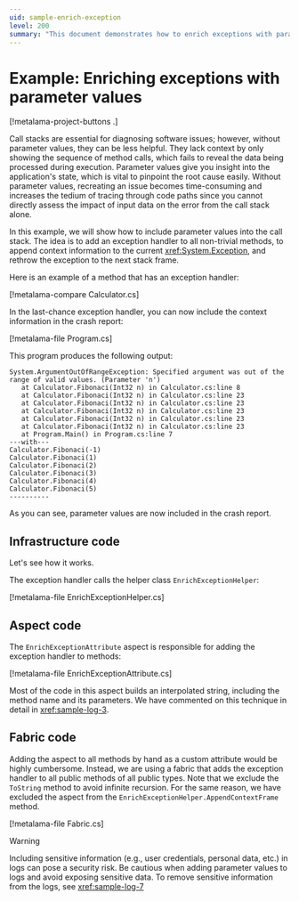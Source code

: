 ```yaml
---
uid: sample-enrich-exception
level: 200
summary: "This document demonstrates how to enrich exceptions with parameter values, enhancing call stacks for better debugging and context."
---
```


# Example: Enriching exceptions with parameter values

[!metalama-project-buttons .]

Call stacks are essential for diagnosing software issues; however, without parameter values, they can be less helpful.
They lack context by only showing the sequence of method calls, which fails to reveal the data being processed during
execution. Parameter values give you insight into the application's state, which is vital to pinpoint the root cause
easily. Without parameter values, recreating an issue becomes time-consuming and increases the tedium of tracing through
code paths since you cannot directly assess the impact of input data on the error from the call stack alone.

In this example, we will show how to include parameter values into the call stack. The idea is to add an exception
handler to all non-trivial methods, to append context information to the current <xref:System.Exception>, and rethrow
the exception to the next stack frame.

Here is an example of a method that has an exception handler:

[!metalama-compare Calculator.cs]

In the last-chance exception handler, you can now include the context information in the crash report:

[!metalama-file Program.cs]

This program produces the following output:

```text
System.ArgumentOutOfRangeException: Specified argument was out of the range of valid values. (Parameter 'n')
   at Calculator.Fibonaci(Int32 n) in Calculator.cs:line 8
   at Calculator.Fibonaci(Int32 n) in Calculator.cs:line 23
   at Calculator.Fibonaci(Int32 n) in Calculator.cs:line 23
   at Calculator.Fibonaci(Int32 n) in Calculator.cs:line 23
   at Calculator.Fibonaci(Int32 n) in Calculator.cs:line 23
   at Calculator.Fibonaci(Int32 n) in Calculator.cs:line 23
   at Program.Main() in Program.cs:line 7
---with---
Calculator.Fibonaci(-1)
Calculator.Fibonaci(1)
Calculator.Fibonaci(2)
Calculator.Fibonaci(3)
Calculator.Fibonaci(4)
Calculator.Fibonaci(5)
----------
```

As you can see, parameter values are now included in the crash report.

## Infrastructure code

Let's see how it works.

The exception handler calls the helper class `EnrichExceptionHelper`:

[!metalama-file EnrichExceptionHelper.cs]

## Aspect code

The `EnrichExceptionAttribute` aspect is responsible for adding the exception handler to methods:

[!metalama-file EnrichExceptionAttribute.cs]

Most of the code in this aspect builds an interpolated string, including the method name and its parameters. We have
commented on this technique in detail in <xref:sample-log-3>.

## Fabric code

Adding the aspect to all methods by hand as a custom attribute would be highly cumbersome. Instead, we are using a
fabric that adds the exception handler to all public methods of all public types. Note that we exclude the `ToString`
method to avoid infinite recursion. For the same reason, we have excluded the aspect from
the `EnrichExceptionHelper.AppendContextFrame` method.

[!metalama-file Fabric.cs]

> [!WARNING]
> Including sensitive information (e.g., user credentials, personal data, etc.) in logs can pose a security risk. Be
> cautious when adding parameter values to logs and avoid exposing sensitive data.
> To remove sensitive information from the logs, see <xref:sample-log-7>

